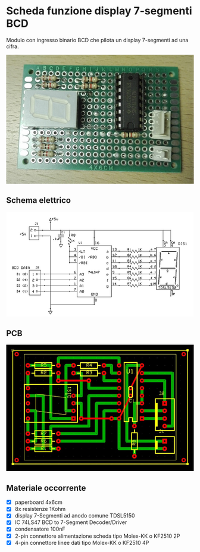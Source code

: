 # Scheda funzione display 7-segmenti BCD
Modulo con ingresso binario BCD che pilota un display 7-segmenti ad una cifra.

![sf-built](sf-05_built.jpg)


## Schema elettrico
![sf-schematic](sf-05_sch.jpg)


## PCB
![sf-pcb](sf-05_pcb.jpg)


## Materiale occorrente
- [x] paperboard 4x6cm
- [x] 8x resistenze 1Kohm
- [x] display 7-Segmenti ad anodo comune TDSL5150
- [x] IC 74LS47 BCD to 7-Segment Decoder/Driver
- [x] condensatore 100nF
- [x] 2-pin connettore alimentazione scheda tipo Molex-KK o KF2510 2P
- [x] 4-pin connettore linee dati tipo Molex-KK o KF2510 4P